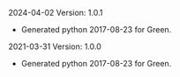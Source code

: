 2024-04-02 Version: 1.0.1
- Generated python 2017-08-23 for Green.

2021-03-31 Version: 1.0.0
- Generated python 2017-08-23 for Green.

